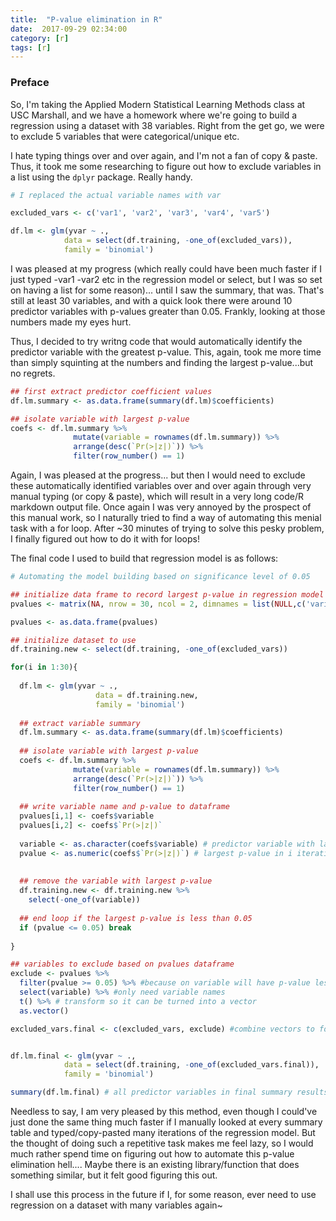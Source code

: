 ```yaml
---
title:  "P-value elimination in R"
date:  2017-09-29 02:34:00
category: [r]
tags: [r]
---
```


### Preface
So, I'm taking the Applied Modern Statistical Learning Methods class at USC Marshall, and we have a homework where we're going to build a regression using a dataset with 38 variables. Right from the get go, we were to exclude 5 variables that were categorical/unique etc.

I hate typing things over and over again, and I'm not a fan of copy & paste. Thus, it took me some researching to figure out how to exclude variables in a list using the `dplyr` package. Really handy.

```r
# I replaced the actual variable names with var

excluded_vars <- c('var1', 'var2', 'var3', 'var4', 'var5')

df.lm <- glm(yvar ~ .,
            data = select(df.training, -one_of(excluded_vars)),
            family = 'binomial')
```

I was pleased at my progress (which really could have been much faster if I just typed -var1 -var2 etc in the regression model or select, but I was so set on having a list for some reason)... until I saw the summary, that was. That's still at least 30 variables, and with a quick look there were around 10 predictor variables with p-values greater than 0.05. Frankly, looking at those numbers made my eyes hurt.

Thus, I decided to try writng code that would automatically identify the predictor variable with the greatest p-value. This, again, took me more time than simply squinting at the numbers and finding the largest p-value...but no regrets.

```r
## first extract predictor coefficient values
df.lm.summary <- as.data.frame(summary(df.lm)$coefficients)

## isolate variable with largest p-value
coefs <- df.lm.summary %>%
              mutate(variable = rownames(df.lm.summary)) %>%
              arrange(desc(`Pr(>|z|)`)) %>%
              filter(row_number() == 1)
```

Again, I was pleased at the progress... but then I would need to exclude these automatically identified variables over and over again through very manual typing (or copy & paste), which will result in a very long code/R markdown output file. Once again I was very annoyed by the prospect of this manual work, so I naturally tried to find a way of automating this menial task with a for loop. After ~30 minutes of trying to solve this pesky problem, I finally figured out how to do it with for loops! 

The final code I used to build that regression model is as follows:

```r
# Automating the model building based on significance level of 0.05

## initialize data frame to record largest p-value in regression model
pvalues <- matrix(NA, nrow = 30, ncol = 2, dimnames = list(NULL,c('variable', 'pvalue'))) 

pvalues <- as.data.frame(pvalues)

## initialize dataset to use
df.training.new <- select(df.training, -one_of(excluded_vars))

for(i in 1:30){
  
  df.lm <- glm(yvar ~ .,
                   data = df.training.new,
                   family = 'binomial')
  
  ## extract variable summary
  df.lm.summary <- as.data.frame(summary(df.lm)$coefficients)
  
  ## isolate variable with largest p-value
  coefs <- df.lm.summary %>%
              mutate(variable = rownames(df.lm.summary)) %>%
              arrange(desc(`Pr(>|z|)`)) %>%
              filter(row_number() == 1)
  
  ## write variable name and p-value to dataframe
  pvalues[i,1] <- coefs$variable
  pvalues[i,2] <- coefs$`Pr(>|z|)`
  
  variable <- as.character(coefs$variable) # predictor variable with largest p-value in i iteration of regression
  pvalue <- as.numeric(coefs$`Pr(>|z|)`) # largest p-value in i iteration of regression
  
  
  ## remove the variable with largest p-value
  df.training.new <- df.training.new %>%
    select(-one_of(variable)) 
  
  ## end loop if the largest p-value is less than 0.05
  if (pvalue <= 0.05) break
  
}

## variables to exclude based on pvalues dataframe
exclude <- pvalues %>%
  filter(pvalue >= 0.05) %>% #because on variable will have p-value less than 0.05
  select(variable) %>% #only need variable names
  t() %>% # transform so it can be turned into a vector
  as.vector() 

excluded_vars.final <- c(excluded_vars, exclude) #combine vectors to form list of variables to exclude


df.lm.final <- glm(yvar ~ .,
            data = select(df.training, -one_of(excluded_vars.final)),
            family = 'binomial')

summary(df.lm.final) # all predictor variables in final summary results have p-values <= 0.05
```

Needless to say, I am very pleased by this method, even though I could've just done the same thing much faster if I manually looked at every summary table and typed/copy-pasted many iterations of the regression model. But the thought of doing such a repetitive task makes me feel lazy, so I would much rather spend time on figuring out how to automate this p-value elimination hell.... Maybe there is an existing library/function that does something similar, but it felt good figuring this out.

I shall use this process in the future if I, for some reason, ever need to use regression on a dataset with many variables again~
